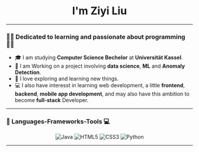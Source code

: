 <h1 align="center">I'm Ziyi Liu</h1>
<!--
<p align="center">
<picture>
 <source media="(prefers-color-scheme: dark)" srcset="YOUR-DARKMODE-IMAGE">
 <source media="(prefers-color-scheme: light)" srcset="YOUR-LIGHTMODE-IMAGE">
 <img alt="YOUR-ALT-TEXT" src="YOUR-DEFAULT-IMAGE">
</picture>
</p>
-->

---

### 👩‍💻 Dedicated to learning and passionate about programming 👨‍💻

- 🎓 I am studying **Computer Science Bechelor** at **Universität Kassel**.
- 🤖 I am Working on a project involving **data science**, **ML** and **Anomaly Detection**.
- 🌱 I love exploring and learning new things.
- 💻 I also have interesst in learning web development, a little **frontend**, **backend**, **mobile app development**, and may also have this ambition to become **full-stack** Developer.
---

### 🚀 Languages-Frameworks-Tools 💻

<p align="center">
  <img src="https://img.shields.io/badge/Java-007396?style=for-the-badge&logo=java&logoColor=white" alt="Java"/>
  <img src="https://img.shields.io/badge/HTML5-E34F26?style=for-the-badge&logo=html5&logoColor=white" alt="HTML5"/>
  <img src="https://img.shields.io/badge/CSS3-%231572B6.svg?style=for-the-badge&logo=css3&logoColor=white" alt="CSS3"/>
  <img src="https://img.shields.io/badge/Python-3776AB?style=for-the-badge&logo=python&logoColor=white" alt="Python"/>
  
  <!--<img src="https://img.shields.io/badge/JavaScript-ES6+-F7DF1E?style=for-the-badge&logo=javascript&logoColor=black" alt="JavaScript"/>-->

  
  <!-- Add more badges here based on your skills -->
</p>

---
<!--
### 📊 Stats

<p align="center">
  <a href="https://github.com/your-username">
    <img src="https://github-readme-stats.vercel.app/api?username=your-username&show_icons=true&theme=radical" alt="GitHub Stats"/>
  </a>
  <br/>
  <a href="https://github.com/your-username">
    <img src="https://github-readme-stats.vercel.app/api/top-langs/?username=your-username&layout=compact&theme=radical" alt="Most Used Languages"/>
  </a>
</p>

---

<p align="center">
  <a href="https://www.linkedin.com/in/your-profile" target="_blank"><img src="https://img.shields.io/badge/LinkedIn-0A66C2?style=for-the-badge&logo=linkedin&logoColor=white" alt="LinkedIn"/></a>
  <a href="mailto:your-email@example.com" target="_blank"><img src="https://img.shields.io/badge/Email-D14836?style=for-the-badge&logo=gmail&logoColor=white" alt="Email"/></a>
</p>

-->

